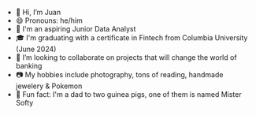- 👋 Hi, I’m Juan
- 😄 Pronouns: he/him
- 👀 I'm an aspiring Junior Data Analyst
- 🎓 I'm graduating with a certificate in Fintech from Columbia University (June 2024)
- 💞️ I’m looking to collaborate on projects that will change the world of banking
- 📷 My hobbies include photography, tons of reading, handmade jewelery & Pokemon
- 🐹 Fun fact: I'm a dad to two guinea pigs, one of them is named Mister Softy

<!---
MisterSofty/MisterSofty is a ✨ special ✨ repository because its `README.md` (this file) appears on your GitHub profile.
You can click the Preview link to take a look at your changes.
--->
